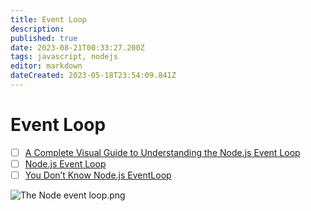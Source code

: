 ```yaml
---
title: Event Loop
description: 
published: true
date: 2023-08-21T00:33:27.200Z
tags: javascript, nodejs
editor: markdown
dateCreated: 2023-05-18T23:54:09.841Z
---
```


# Event Loop
- [ ] [A Complete Visual Guide to Understanding the Node.js Event Loop](https://medium.com/@akashjha9041/a-complete-visual-guide-to-understanding-the-node-js-event-loop-afaa854544d2)
- [ ] [Node.js Event Loop](https://www.geeksforgeeks.org/node-js-event-loop/)
- [ ] [You Don’t Know Node.js EventLoop](https://blog.bitsrc.io/you-dont-know-node-js-eventloop-8ee16831767)

![The Node event loop.png](http://192.168.25.60:8000/files/file_storage/16c9fd74.png)